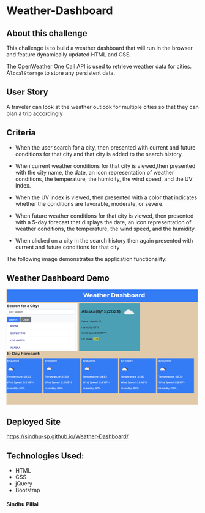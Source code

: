# Weather-Dashboard

## About this challenge

This challenge is to build a weather dashboard that will run in the browser and feature dynamically updated HTML and CSS. 

The [OpenWeather One Call API](https://openweathermap.org/api/one-call-api) is used to retrieve weather data for cities. A`localStorage` to store any persistent data.

## User Story

A traveler can look at the weather outlook for multiple cities so that they can plan a trip accordingly


## Criteria

- When the user search for a city, then presented with current and future conditions for that city and that city is added to the search history.

- When current weather conditions for that city is viewed,then presented with the city name, the date, an icon representation of weather conditions, the temperature, the humidity, the wind speed, and the UV index.

- When the UV index is viewed, then presented with a color that indicates whether the conditions are favorable, moderate, or severe.

- When future weather conditions for that city is viewed, then  presented with a 5-day forecast that displays the date, an icon representation of weather conditions, the temperature, the wind speed, and the humidity.

- When clicked on a city in the search history
then again presented with current and future conditions for that city


The following image demonstrates the application functionality:

## Weather Dashboard Demo
<img src="./assets/weather-dashboard.png" alt="refresh page" height = 300 width= 500 />

## Deployed Site
<https://sindhu-sp.github.io/Weather-Dashboard/>

## Technologies Used:
- HTML
- CSS
- jQuery
- Bootstrap


#### Sindhu Pillai

